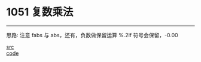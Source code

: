 # 1051 复数乘法

---

思路:
注意 fabs 与 abs，还有，负数做保留运算 %.2lf 符号会保留，-0.00

[src](https://pintia.cn/problem-sets/994805260223102976/problems/994805274496319488) <br>
[code](code/1051.c) <br>
